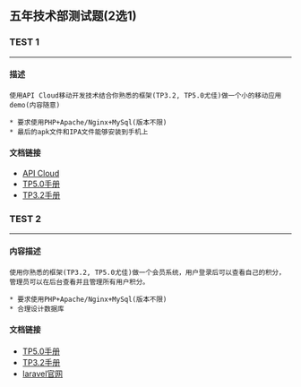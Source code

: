 ## 五年技术部测试题(2选1)


### TEST 1
---
#### 描述

    使用API Cloud移动开发技术结合你熟悉的框架(TP3.2, TP5.0尤佳)做一个小的移动应用demo(内容随意)

    * 要求使用PHP+Apache/Nginx+MySql(版本不限)
    * 最后的apk文件和IPA文件能够安装到手机上

#### 文档链接

- [API Cloud](http://www.apicloud.com/)
- [TP5.0手册](https://www.kancloud.cn/manual/thinkphp5)
- [TP3.2手册](https://www.kancloud.cn/manual/thinkphp/1678)


### TEST 2
---
#### 内容描述

    使用你熟悉的框架(TP3.2, TP5.0尤佳)做一个会员系统，用户登录后可以查看自己的积分，管理员可以在后台查看并且管理所有用户积分。

    * 要求使用PHP+Apache/Nginx+MySql(版本不限)
    * 合理设计数据库

#### 文档链接

- [TP5.0手册](https://www.kancloud.cn/manual/thinkphp5)
- [TP3.2手册](https://www.kancloud.cn/manual/thinkphp/1678)
- [laravel官网](https://laravel.com/)
